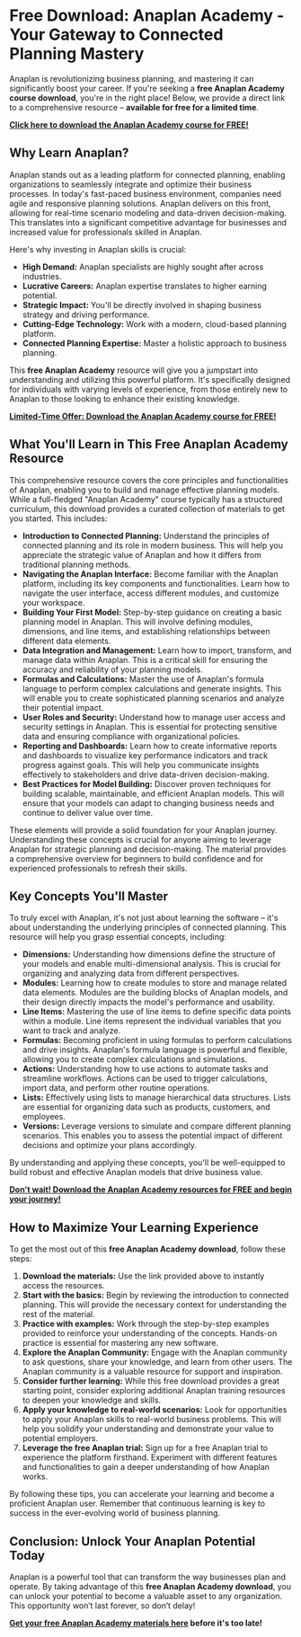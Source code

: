 # Free Download: Anaplan Academy - Your Gateway to Connected Planning Mastery

Anaplan is revolutionizing business planning, and mastering it can significantly boost your career. If you're seeking a **free Anaplan Academy course download**, you're in the right place! Below, we provide a direct link to a comprehensive resource – **available for free for a limited time**.

[**Click here to download the Anaplan Academy course for FREE!**](https://udemywork.com/anaplan-academy)

## Why Learn Anaplan?

Anaplan stands out as a leading platform for connected planning, enabling organizations to seamlessly integrate and optimize their business processes.  In today's fast-paced business environment, companies need agile and responsive planning solutions. Anaplan delivers on this front, allowing for real-time scenario modeling and data-driven decision-making.  This translates into a significant competitive advantage for businesses and increased value for professionals skilled in Anaplan.

Here's why investing in Anaplan skills is crucial:

*   **High Demand:**  Anaplan specialists are highly sought after across industries.
*   **Lucrative Careers:**  Anaplan expertise translates to higher earning potential.
*   **Strategic Impact:**  You'll be directly involved in shaping business strategy and driving performance.
*   **Cutting-Edge Technology:**  Work with a modern, cloud-based planning platform.
*   **Connected Planning Expertise:** Master a holistic approach to business planning.

This **free Anaplan Academy** resource will give you a jumpstart into understanding and utilizing this powerful platform. It's specifically designed for individuals with varying levels of experience, from those entirely new to Anaplan to those looking to enhance their existing knowledge.

[**Limited-Time Offer: Download the Anaplan Academy course for FREE!**](https://udemywork.com/anaplan-academy)

## What You'll Learn in This Free Anaplan Academy Resource

This comprehensive resource covers the core principles and functionalities of Anaplan, enabling you to build and manage effective planning models.  While a full-fledged "Anaplan Academy" course typically has a structured curriculum, this download provides a curated collection of materials to get you started.  This includes:

*   **Introduction to Connected Planning:** Understand the principles of connected planning and its role in modern business.  This will help you appreciate the strategic value of Anaplan and how it differs from traditional planning methods.
*   **Navigating the Anaplan Interface:**  Become familiar with the Anaplan platform, including its key components and functionalities.  Learn how to navigate the user interface, access different modules, and customize your workspace.
*   **Building Your First Model:**  Step-by-step guidance on creating a basic planning model in Anaplan.  This will involve defining modules, dimensions, and line items, and establishing relationships between different data elements.
*   **Data Integration and Management:**  Learn how to import, transform, and manage data within Anaplan.  This is a critical skill for ensuring the accuracy and reliability of your planning models.
*   **Formulas and Calculations:**  Master the use of Anaplan's formula language to perform complex calculations and generate insights.  This will enable you to create sophisticated planning scenarios and analyze their potential impact.
*   **User Roles and Security:**  Understand how to manage user access and security settings in Anaplan.  This is essential for protecting sensitive data and ensuring compliance with organizational policies.
*   **Reporting and Dashboards:**  Learn how to create informative reports and dashboards to visualize key performance indicators and track progress against goals.  This will help you communicate insights effectively to stakeholders and drive data-driven decision-making.
*   **Best Practices for Model Building:**  Discover proven techniques for building scalable, maintainable, and efficient Anaplan models. This will ensure that your models can adapt to changing business needs and continue to deliver value over time.

These elements will provide a solid foundation for your Anaplan journey. Understanding these concepts is crucial for anyone aiming to leverage Anaplan for strategic planning and decision-making. The material provides a comprehensive overview for beginners to build confidence and for experienced professionals to refresh their skills.

## Key Concepts You'll Master

To truly excel with Anaplan, it's not just about learning the software – it's about understanding the underlying principles of connected planning. This resource will help you grasp essential concepts, including:

*   **Dimensions:**  Understanding how dimensions define the structure of your models and enable multi-dimensional analysis. This is crucial for organizing and analyzing data from different perspectives.
*   **Modules:**  Learning how to create modules to store and manage related data elements. Modules are the building blocks of Anaplan models, and their design directly impacts the model's performance and usability.
*   **Line Items:**  Mastering the use of line items to define specific data points within a module.  Line items represent the individual variables that you want to track and analyze.
*   **Formulas:**  Becoming proficient in using formulas to perform calculations and drive insights. Anaplan's formula language is powerful and flexible, allowing you to create complex calculations and simulations.
*   **Actions:**  Understanding how to use actions to automate tasks and streamline workflows. Actions can be used to trigger calculations, import data, and perform other routine operations.
*   **Lists:**  Effectively using lists to manage hierarchical data structures. Lists are essential for organizing data such as products, customers, and employees.
*   **Versions:** Leverage versions to simulate and compare different planning scenarios. This enables you to assess the potential impact of different decisions and optimize your plans accordingly.

By understanding and applying these concepts, you'll be well-equipped to build robust and effective Anaplan models that drive business value.

[**Don't wait! Download the Anaplan Academy resources for FREE and begin your journey!**](https://udemywork.com/anaplan-academy)

## How to Maximize Your Learning Experience

To get the most out of this **free Anaplan Academy download**, follow these steps:

1.  **Download the materials:** Use the link provided above to instantly access the resources.
2.  **Start with the basics:**  Begin by reviewing the introduction to connected planning. This will provide the necessary context for understanding the rest of the material.
3.  **Practice with examples:**  Work through the step-by-step examples provided to reinforce your understanding of the concepts. Hands-on practice is essential for mastering any new software.
4.  **Explore the Anaplan Community:**  Engage with the Anaplan community to ask questions, share your knowledge, and learn from other users. The Anaplan community is a valuable resource for support and inspiration.
5.  **Consider further learning:** While this free download provides a great starting point, consider exploring additional Anaplan training resources to deepen your knowledge and skills.
6.  **Apply your knowledge to real-world scenarios:**  Look for opportunities to apply your Anaplan skills to real-world business problems. This will help you solidify your understanding and demonstrate your value to potential employers.
7. **Leverage the free Anaplan trial:** Sign up for a free Anaplan trial to experience the platform firsthand. Experiment with different features and functionalities to gain a deeper understanding of how Anaplan works.

By following these tips, you can accelerate your learning and become a proficient Anaplan user. Remember that continuous learning is key to success in the ever-evolving world of business planning.

## Conclusion: Unlock Your Anaplan Potential Today

Anaplan is a powerful tool that can transform the way businesses plan and operate. By taking advantage of this **free Anaplan Academy download**, you can unlock your potential to become a valuable asset to any organization.  This opportunity won’t last forever, so don’t delay!

**[Get your free Anaplan Academy materials here](https://udemywork.com/anaplan-academy) before it's too late!**
